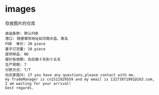 images
======

存放图片的仓库

    装运条款: 默认FOB
    港口: 随便填写地址如河南许昌、青岛
    FOB  单价: 20 piece
    基于订货量: 10 piece
    提供样品: NO
    报价有效期: 向后推十天到十五天
    生产周期: 7
    付款方式: T/T
    向买家提问: If you have any questions,please contact with me,
    my TradeManager is cn1511929559 and my email is 13273871991@163.com,
    I am waiting for your arrival!
    best regards.

